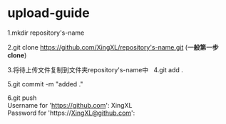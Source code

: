 # upload-guide
  
  1.mkdir repository's-name
  
  2.git clone https://github.com/XingXL/repository's-name.git  (**一般第一步clone**)  
    
  3.将待上传文件复制到文件夹repository's-name中
  
  4.git add .
  
  5.git commit -m "added ."
  
  6.git push  
  Username for 'https://github.com': XingXL  
  Password for 'https://XingXL@github.com':
    
